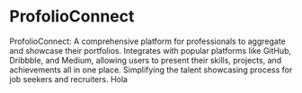 # ProfolioConnect
ProfolioConnect: A  comprehensive platform for professionals to aggregate and showcase their portfolios. Integrates with popular platforms like GitHub, Dribbble, and Medium, allowing users to present their skills, projects, and achievements all in one place. Simplifying the talent showcasing process for job seekers and recruiters. 
Hola

